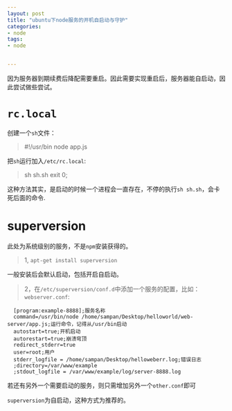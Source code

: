 ```yaml
---
layout: post
title: "ubuntu下node服务的开机自启动与守护"
categories:
- node
tags:
- node


---
```

因为服务器到期续费后降配需要重启。因此需要实现重启后，服务器能自启动，因此尝试做些尝试。

# `rc.local`

创建一个`sh`文件：
> \#!/usr/bin
>node app.js

把`sh`运行加入`/etc/rc.local`:
> sh sh.sh
> exit 0;

这种方法其实，是启动的时候一个进程会一直存在，不停的执行`sh sh.sh`，会卡死后面的命令.

# superversion

此处为系统级别的服务，不是`npm`安装获得的。

> 1, `apt-get install superversion`

一般安装后会默认启动，包括开启自启动。

> 2，在`/etc/superversion/conf.d`中添加一个服务的配置，比如：`webserver.conf`:
``` 
  [program:example-8888];服务名称
  command=/usr/bin/node /home/sampan/Desktop/helloworld/web-server/app.js;运行命令，记得从/usr/bin启动
  autostart=true;开机启动
  autorestart=true;崩溃穹顶
  redirect_stderr=true
  user=root;用户
  stderr_logfile = /home/sampan/Desktop/helloweberr.log;错误日志
  ;directory=/var/www/example
  ;stdout_logfile = /var/www/example/log/server-8888.log
```

若还有另外一个需要启动的服务，则只需增加另外一个`other.conf`即可

`superversion`为自启动，这种方式为推荐的。

